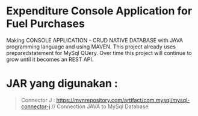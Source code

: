 # Expenditure Console Application for Fuel Purchases
Making CONSOLE APPLICATION - CRUD NATIVE DATABASE with JAVA programming language and using MAVEN. 
This project already uses preparedstatement for MySql QUery. Over time this project will continue to grow until it becomes an REST API.<br>

# JAR yang digunakan : 
> Connector J :  https://mvnrepository.com/artifact/com.mysql/mysql-connector-j // Connection JAVA to MySql Database <br> 
